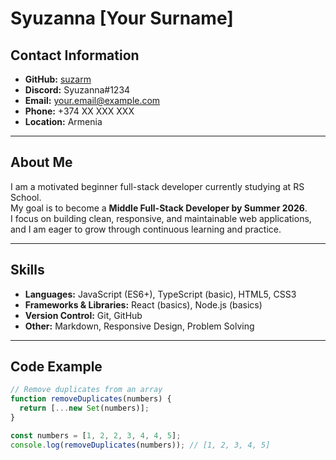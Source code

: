 # Syuzanna [Your Surname]

## Contact Information
- **GitHub:** [suzarm](https://github.com/suzarm)  
- **Discord:** Syuzanna#1234  
- **Email:** your.email@example.com  
- **Phone:** +374 XX XXX XXX  
- **Location:** Armenia  

---

## About Me
I am a motivated beginner full-stack developer currently studying at RS School.  
My goal is to become a **Middle Full-Stack Developer by Summer 2026**.  
I focus on building clean, responsive, and maintainable web applications, and I am eager to grow through continuous learning and practice.  

---

## Skills
- **Languages:** JavaScript (ES6+), TypeScript (basic), HTML5, CSS3  
- **Frameworks & Libraries:** React (basics), Node.js (basics)  
- **Version Control:** Git, GitHub  
- **Other:** Markdown, Responsive Design, Problem Solving  

---

## Code Example

```javascript
// Remove duplicates from an array
function removeDuplicates(numbers) {
  return [...new Set(numbers)];
}

const numbers = [1, 2, 2, 3, 4, 4, 5];
console.log(removeDuplicates(numbers)); // [1, 2, 3, 4, 5]
